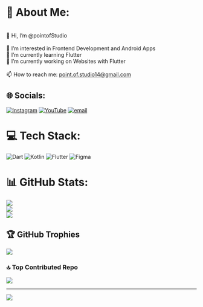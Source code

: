 # 👨 About Me:
<br>👋 Hi, I’m @pointofStudio<br><br>👀 I’m interested in Frontend Development and Android Apps<br>🌱 I’m currently learning Flutter<br>🔭 I’m currently working on Websites with Flutter<br><br>📫 How to reach me: point.of.studio14@gmail.com


## 🌐 Socials:
[![Instagram](https://img.shields.io/badge/Instagram-%23E4405F.svg?logo=Instagram&logoColor=white)](https://instagram.com/@point.of.studio) [![YouTube](https://img.shields.io/badge/YouTube-%23FF0000.svg?logo=YouTube&logoColor=white)](https://youtube.com/@@point.of.studio) [![email](https://img.shields.io/badge/Email-D14836?logo=gmail&logoColor=white)](mailto:point.of.studio14@gmail.com) 

# 💻 Tech Stack:
![Dart](https://img.shields.io/badge/dart-%230175C2.svg?style=for-the-badge&logo=dart&logoColor=white) ![Kotlin](https://img.shields.io/badge/kotlin-%237F52FF.svg?style=for-the-badge&logo=kotlin&logoColor=white) ![Flutter](https://img.shields.io/badge/Flutter-%2302569B.svg?style=for-the-badge&logo=Flutter&logoColor=white) ![Figma](https://img.shields.io/badge/figma-%23F24E1E.svg?style=for-the-badge&logo=figma&logoColor=white)
# 📊 GitHub Stats:
![](https://github-readme-stats.vercel.app/api?username=pointofStudio&theme=dark&hide_border=false&include_all_commits=false&count_private=false)<br/>
![](https://nirzak-streak-stats.vercel.app/?user=pointofStudio&theme=dark&hide_border=false)<br/>
![](https://github-readme-stats.vercel.app/api/top-langs/?username=pointofStudio&theme=dark&hide_border=false&include_all_commits=false&count_private=false&layout=compact)

## 🏆 GitHub Trophies
![](https://github-profile-trophy.vercel.app/?username=pointofStudio&theme=radical&no-frame=false&no-bg=true&margin-w=4)

### 🔝 Top Contributed Repo
![](https://github-contributor-stats.vercel.app/api?username=pointofStudio&limit=5&theme=dark&combine_all_yearly_contributions=true)

---
[![](https://visitcount.itsvg.in/api?id=pointofStudio&icon=0&color=0)](https://visitcount.itsvg.in)

<!-- Proudly created with GPRM ( https://gprm.itsvg.in ) -->
